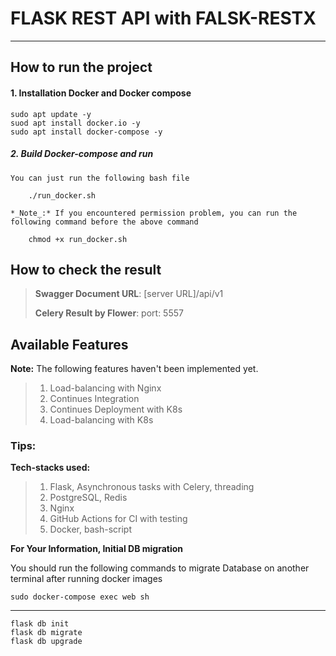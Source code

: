 # FLASK REST API with FALSK-RESTX
----

## How to run the project
#### 1. Installation Docker and Docker compose
    sudo apt update -y
    suod apt install docker.io -y
    sudo apt install docker-compose -y
##### 2. Build Docker-compose and run

    You can just run the following bash file

        ./run_docker.sh

    *_Note_:* If you encountered permission problem, you can run the following command before the above command
   
        chmod +x run_docker.sh

## How to check the result
> **Swagger Document URL**: [server URL]/api/v1
> 
> **Celery Result by Flower**: port: 5557
> 
## Available Features
**Note:** The following features haven't been implemented yet.
>1. Load-balancing with Nginx
>2. Continues Integration
>3. Continues Deployment with K8s
>4. Load-balancing with K8s


### Tips:
**Tech-stacks used:**
> 1. Flask, Asynchronous tasks with Celery, threading
> 2. PostgreSQL, Redis   
> 3. Nginx
> 4. GitHub Actions for CI with testing
> 5. Docker, bash-script

**For Your Information, Initial DB migration**

You should run the following commands to migrate Database on another terminal after running docker images
    
    sudo docker-compose exec web sh
----
    flask db init
    flask db migrate
    flask db upgrade